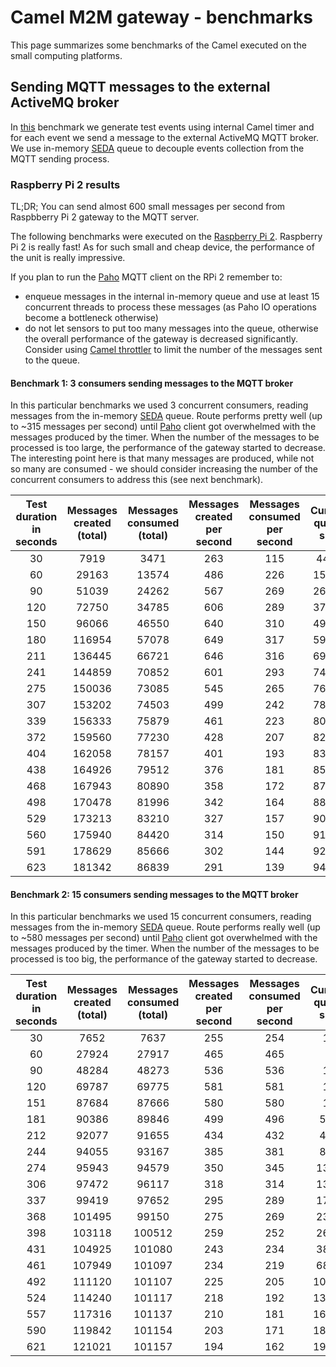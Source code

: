 # Camel M2M gateway - benchmarks

This page summarizes some benchmarks of the Camel executed on the small computing platforms.

## Sending MQTT messages to the external ActiveMQ broker

In [this](https://github.com/hekonsek/camel-m2m-gateway/tree/master/benchmarks/mqtt-forward) benchmark we generate
test events using internal Camel timer and for each event we send a message to the external ActiveMQ MQTT broker. We
use in-memory [SEDA](http://camel.apache.org/seda.html) queue to decouple events collection from the MQTT sending
process.

### Raspberry Pi 2 results

TL;DR; You can send almost 600 small messages per second from Raspbberry Pi 2 gateway to the MQTT server.

The following benchmarks were executed on the [Raspberry Pi 2](http://www.raspberrypi.org/products/raspberry-pi-2-model-b).
Raspberry Pi 2 is really fast! As for such small and cheap device, the performance of the unit is really
impressive.

If you plan to run the [Paho](https://eclipse.org/paho) MQTT client on the RPi 2 remember to:

- enqueue messages in the internal in-memory queue and use at least 15 concurrent threads to process these messages (as Paho IO
operations become a bottleneck otherwise)
- do not let sensors to put too many messages into the queue, otherwise the overall performance of the gateway is decreased
 significantly. Consider using [Camel throttler](http://camel.apache.org/throttler.html) to limit the number of the
 messages sent to the queue.

#### Benchmark 1: 3 consumers sending messages to the MQTT broker

In this particular benchmarks we used 3 concurrent consumers, reading messages from the in-memory
[SEDA](http://camel.apache.org/seda.html) queue. Route performs pretty well (up to ~315 messages per second) until
[Paho](https://eclipse.org/paho/) client got overwhelmed with the messages produced by the timer. When the number of
the messages to be processed is too large, the performance of the gateway started to decrease. The interesting point here
is that many messages are produced, while not so many are consumed - we should consider increasing the number of the
concurrent consumers to address this (see next benchmark).

 | Test duration in seconds | Messages created (total)    | Messages consumed (total)    | Messages created per second | Messages consumed per second | Current queue size | JVM threads count |
 |:------------------------:|:---------------------------:|:----------------------------:|:---------------------------:|:----------------------------:|:------------------:|:-----------------:|
 | 30	| 7919	    | 3471	| 263	| 115	| 4448	| 52|
 | 60	| 29163	    | 13574	| 486	| 226	| 15589	| 52|
 | 90	| 51039	    | 24262	| 567	| 269	| 26777	| 52|
 | 120	| 72750	    | 34785	| 606	| 289	| 37965	| 52|
 | 150	| 96066	    | 46550	| 640	| 310	| 49516	| 52|
 | 180	| 116954	| 57078	| 649	| 317	| 59876	| 52|
 | 211	| 136445	| 66721	| 646	| 316	| 69724	| 52|
 | 241	| 144859	| 70852	| 601	| 293	| 74007	| 52|
 | 275	| 150036	| 73085	| 545	| 265	| 76951	| 52|
 | 307	| 153202	| 74503	| 499	| 242	| 78699	| 52|
 | 339	| 156333	| 75879	| 461	| 223	| 80454	| 52|
 | 372	| 159560	| 77230	| 428	| 207	| 82330	| 52|
 | 404	| 162058	| 78157	| 401	| 193	| 83901	| 52|
 | 438	| 164926	| 79512	| 376	| 181	| 85414	| 52|
 | 468	| 167943	| 80890	| 358	| 172	| 87053	| 52|
 | 498	| 170478	| 81996	| 342	| 164	| 88482	| 52|
 | 529	| 173213	| 83210	| 327	| 157	| 90003	| 52|
 | 560	| 175940	| 84420	| 314	| 150	| 91520	| 52|
 | 591	| 178629	| 85666	| 302	| 144	| 92963	| 52|
 | 623	| 181342	| 86839	| 291	| 139	| 94503	| 52|

#### Benchmark 2: 15 consumers sending messages to the MQTT broker

In this particular benchmarks we used 15 concurrent consumers, reading messages from the in-memory
[SEDA](http://camel.apache.org/seda.html) queue. Route performs really well (up to ~580 messages per second) until
[Paho](https://eclipse.org/paho/) client got overwhelmed with the messages produced by the timer. When the number of
the messages to be processed is too big, the performance of the gateway started to decrease.

| Test duration in seconds | Messages created (total) | Messages consumed (total) | Messages created per second | Messages consumed per second | Current queue size | JVM threads count |
|:------------------------:|:------------------------:|:-------------------------:|:---------------------------:|:----------------------------:|:------------------:|:-----------------:|
| 30    | 7652      | 7637      | 255	                      | 254	                         | 15	              | 49           |
| 60    | 27924     | 27917     | 465| 	465| 	7| 	49|
| 90	| 48284	    | 48273	    | 536	| 536	| 11	| 49|
| 120	| 69787	    | 69775	    | 581	| 581	| 12	| 49|
| 151	| 87684	    | 87666	    | 580	| 580	| 18	| 49|
| 181	| 90386	    | 89846	    | 499	| 496	| 540	| 49|
| 212	| 92077	    | 91655	    | 434	| 432	| 422	| 49|
| 244	| 94055	    | 93167	    | 385	| 381	| 888	| 49|
| 274	| 95943	    | 94579	    | 350	| 345	| 1364	| 49|
| 306	| 97472	    | 96117	    | 318	| 314	| 1355	| 49|
| 337	| 99419	    | 97652	    | 295	| 289	| 1767	| 49|
| 368	| 101495	| 99150     | 275	| 269	| 2345	| 49|
| 398	| 103118	| 100512	| 259	| 252	| 2606	| 49|
| 431	| 104925	| 101080	| 243	| 234	| 3845	| 49|
| 461	| 107949	| 101097	| 234	| 219	| 6852	| 49|
| 492	| 111120	| 101107	| 225	| 205	| 10013	| 49|
| 524	| 114240	| 101117	| 218	| 192	| 13123	| 49|
| 557	| 117316	| 101137	| 210	| 181	| 16179	| 49|
| 590	| 119842	| 101154	| 203	| 171	| 18688	| 49|
| 621	| 121021	| 101157	| 194	| 162	| 19864	| 49|
